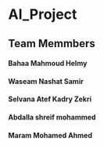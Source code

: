 # AI_Project
## Team Memmbers
#### Bahaa Mahmoud Helmy 
#### Waseam Nashat Samir 
#### Selvana Atef Kadry Zekri 
#### Abdalla shreif mohammed
#### Maram Mohamed Ahmed

